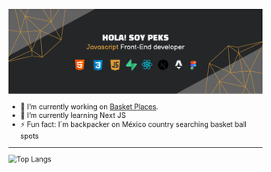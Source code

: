 ![banner](github-banner.png)
- 🔭 I’m currently working on [Basket Places](https://github.com/peks-dev/bp-geodirectory).
- 🌱 I’m currently learning Next JS
- ⚡ Fun fact: I´m backpacker on México country searching basket ball spots

- - -

![Top Langs](https://github-readme-stats.vercel.app/api/top-langs/?username=peks-dev&layout=compact)